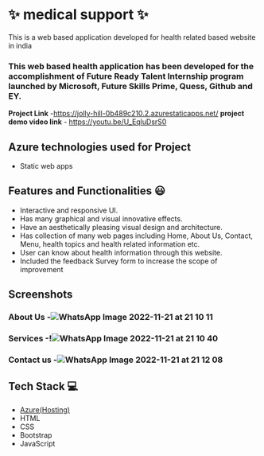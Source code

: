 # ✨  medical support ✨

This is a web based application developed for health related based website in india

### This web based health application has been developed for the accomplishment of Future Ready Talent Internship program launched by Microsoft, Future Skills Prime, Quess, Github and EY.


**Project Link** -https://jolly-hill-0b489c210.2.azurestaticapps.net/
**project demo video link** - https://youtu.be/U_EqluDsrS0
## Azure technologies used for Project

- Static web apps

## Features and Functionalities 😃

- Interactive and responsive UI.
- Has many graphical and visual innovative effects.
- Have an aesthetically pleasing visual design and architecture.
- Has collection of many web pages including Home, About Us, Contact, Menu, health topics and health related information etc.
- User can know about health information through this website.
- Included the feedback Survey form to increase the scope of improvement 

## Screenshots




   

### About Us -![WhatsApp Image 2022-11-21 at 21 10 11](https://user-images.githubusercontent.com/108478574/203096937-9881c16d-c9ce-49fe-964d-bb6c56bc2bab.jpg)


### Services -!![WhatsApp Image 2022-11-21 at 21 10 40](https://user-images.githubusercontent.com/108478574/203097046-a661aa5f-730e-40da-87d8-3614a0217872.jpg)





### Contact us -![WhatsApp Image 2022-11-21 at 21 12 08](https://user-images.githubusercontent.com/108478574/203097113-d6e2323c-2dae-4d0d-b5fa-3436ed9c1254.jpg) 








## Tech Stack 💻

- [Azure(Hosting)](https://azure.microsoft.com/en-in/features/azure-portal/)
- HTML
- CSS
- Bootstrap
- JavaScript
